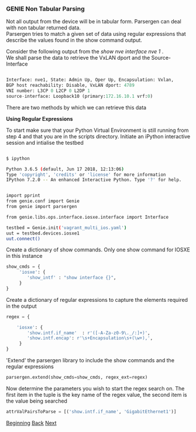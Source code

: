 ### GENIE Non Tabular Parsing

Not all output from the device will be in tabular form.  Parsergen can deal with non tabular
returned data.  
Parsergen tries to match a given set of data using regular expressions that describe the values found
in the show command output.

Consider the following output from the _show nve interface nve 1_ .  
We shall parse the data to retrieve the VxLAN dport and the Source-Interface

```python

Interface: nve1, State: Admin Up, Oper Up, Encapsulation: Vxlan,
BGP host reachability: Disable, VxLAN dport: 4789
VNI number: L3CP 0 L2CP 0 L2DP 1
source-interface: Loopback10 (primary:172.16.10.1 vrf:0)
```
There are two methods by which we can retrieve this data

**Using Regular Expressions**


To start make sure that your Python Virtual Environment is still running from step 4 and that you are in 
the scripts directory.
Initiate an iPython interactive session and intialise the testbed

```bash

$ ipython

Python 3.6.5 (default, Jun 17 2018, 12:13:06) 
Type 'copyright', 'credits' or 'license' for more information
IPython 7.2.0 -- An enhanced Interactive Python. Type '?' for help.


import pprint
from genie.conf import Genie
from genie import parsergen

from genie.libs.ops.interface.iosxe.interface import Interface

testbed = Genie.init('vagrant_multi_ios.yaml')
uut = testbed.devices.iosxe1
uut.connect()

```      

Create a dictionary of show commands. Only one show command for IOSXE in this instance

```python
show_cmds = {
     'iosxe': {
        'show_intf' : "show interface {}",
     }
}
```

Create a dictionary of regular expressions to capture the elements required in the output

```python
regex = {

    'iosxe': {
        'show.intf.if_name'  : r'([-A-Za-z0-9\._/:]+)',
        'show.intf.encap': r'\s+Encapsulation\s+(\w+),',
     }
}
```

'Extend' the parsergen library to include the show commands and the regular expressions

```python
parsergen.extend(show_cmds=show_cmds, regex_ext=regex)
```

Now determine the parameters you wish to start the regex search on. The first item in the 
tuple is the key name of the regex value, the second item is the value being searched 

```python
attrValPairsToParse = [('show.intf.if_name', 'GigabitEthernet1')]
```








[Beginning](../README.md)   [Back](./step4.md)  [Next](./step5b.md)